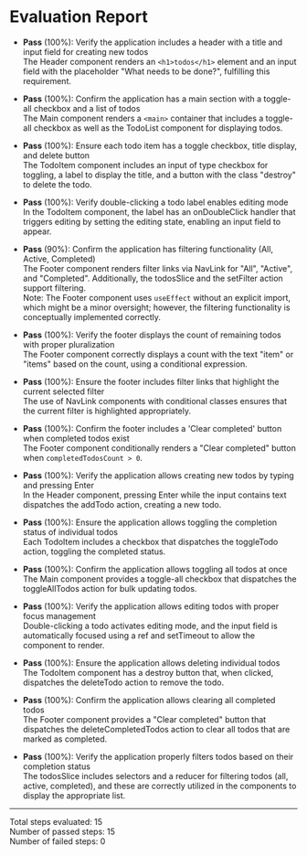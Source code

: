 # Evaluation Report

- **Pass** (100%): Verify the application includes a header with a title and input field for creating new todos  
  The Header component renders an <code>&lt;h1&gt;todos&lt;/h1&gt;</code> element and an input field with the placeholder "What needs to be done?", fulfilling this requirement.

- **Pass** (100%): Confirm the application has a main section with a toggle-all checkbox and a list of todos  
  The Main component renders a <code>&lt;main&gt;</code> container that includes a toggle-all checkbox as well as the TodoList component for displaying todos.

- **Pass** (100%): Ensure each todo item has a toggle checkbox, title display, and delete button  
  The TodoItem component includes an input of type checkbox for toggling, a label to display the title, and a button with the class "destroy" to delete the todo.

- **Pass** (100%): Verify double-clicking a todo label enables editing mode  
  In the TodoItem component, the label has an onDoubleClick handler that triggers editing by setting the editing state, enabling an input field to appear.

- **Pass** (90%): Confirm the application has filtering functionality (All, Active, Completed)  
  The Footer component renders filter links via NavLink for "All", "Active", and "Completed". Additionally, the todosSlice and the setFilter action support filtering.  
  Note: The Footer component uses <code>useEffect</code> without an explicit import, which might be a minor oversight; however, the filtering functionality is conceptually implemented correctly.

- **Pass** (100%): Verify the footer displays the count of remaining todos with proper pluralization  
  The Footer component correctly displays a count with the text "item" or "items" based on the count, using a conditional expression.

- **Pass** (100%): Ensure the footer includes filter links that highlight the current selected filter  
  The use of NavLink components with conditional classes ensures that the current filter is highlighted appropriately.

- **Pass** (100%): Confirm the footer includes a 'Clear completed' button when completed todos exist  
  The Footer component conditionally renders a "Clear completed" button when <code>completedTodosCount &gt; 0</code>.

- **Pass** (100%): Verify the application allows creating new todos by typing and pressing Enter  
  In the Header component, pressing Enter while the input contains text dispatches the addTodo action, creating a new todo.

- **Pass** (100%): Ensure the application allows toggling the completion status of individual todos  
  Each TodoItem includes a checkbox that dispatches the toggleTodo action, toggling the completed status.

- **Pass** (100%): Confirm the application allows toggling all todos at once  
  The Main component provides a toggle-all checkbox that dispatches the toggleAllTodos action for bulk updating todos.

- **Pass** (100%): Verify the application allows editing todos with proper focus management  
  Double-clicking a todo activates editing mode, and the input field is automatically focused using a ref and setTimeout to allow the component to render.

- **Pass** (100%): Ensure the application allows deleting individual todos  
  The TodoItem component has a destroy button that, when clicked, dispatches the deleteTodo action to remove the todo.

- **Pass** (100%): Confirm the application allows clearing all completed todos  
  The Footer component provides a "Clear completed" button that dispatches the deleteCompletedTodos action to clear all todos that are marked as completed.

- **Pass** (100%): Verify the application properly filters todos based on their completion status  
  The todosSlice includes selectors and a reducer for filtering todos (all, active, completed), and these are correctly utilized in the components to display the appropriate list.

---

Total steps evaluated: 15  
Number of passed steps: 15  
Number of failed steps: 0